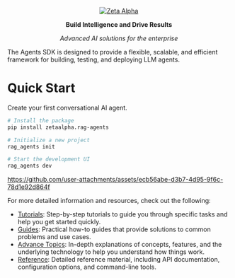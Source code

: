 <p align="center">
  <a href="https://zeta-alpha.com">
    <source media="(prefers-color-scheme: dark)" srcset="https://search.zeta-alpha.com/assets/img/zeta-logo-full-white.svg">
    <source media="(prefers-color-scheme: light)" srcset="https://search.zeta-alpha.com/assets/img/zeta-logo-full-black.svg">
    <img src="https://search.zeta-alpha.com/assets/img/zeta-logo-full-black.svg" alt="Zeta Alpha">
  </a>
</p>
<p align="center">
  <b>Build Intelligence and Drive Results</b>
</p>
<p align="center">
  <em>Advanced AI solutions for the enterprise</em>
</p>

The Agents SDK is designed to provide a flexible, scalable, and efficient framework for building, testing, and deploying LLM agents.

# Quick Start

Create your first conversational AI agent.

```bash
# Install the package
pip install zetaalpha.rag-agents

# Initialize a new project
rag_agents init

# Start the development UI
rag_agents dev
```

https://github.com/user-attachments/assets/ecb56abe-d3b7-4d95-9f6c-78d1e92d864f

For more detailed information and resources, check out the following:

- [Tutorials](https://docs.zeta-alpha.com/gen-ai/customize/getting-started): Step-by-step tutorials to guide you through specific tasks and help you get started quickly.
- [Guides](https://docs.zeta-alpha.com/gen-ai/customize/guides): Practical how-to guides that provide solutions to common problems and use cases.
- [Advance Topics](https://docs.zeta-alpha.com/gen-ai/customize/advanced): In-depth explanations of concepts, features, and the underlying technology to help you understand how things work.
- [Reference](https://docs.zeta-alpha.com/gen-ai/customize/reference): Detailed reference material, including API documentation, configuration options, and command-line tools.
